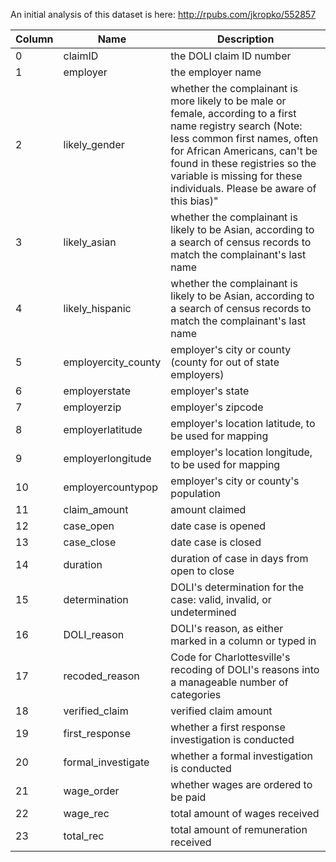 An initial analysis of this dataset is here: <http://rpubs.com/jkropko/552857>

| Column | Name                 | Description                                                                                                                                                                                                                                                                                  |
|--------|----------------------|----------------------------------------------------------------------------------------------------------------------------------------------------------------------------------------------------------------------------------------------------------------------------------------------|
| 0      | claimID              | the DOLI claim ID number                                                                                                                                                                                                                                                                     |
| 1      | employer             | the employer name                                                                                                                                                                                                                                                                            |
| 2      | likely_gender       | whether the complainant is more likely to be male or female, according to a first name registry search (Note: less common first names, often for African Americans, can't be found in these registries so the variable is missing for these individuals\. Please be aware of this bias)" |
| 3      | likely_asian        | whether the complainant is likely to be Asian, according to a search of census records to match the complainant's last name                                                                                                                                                         |
| 4      | likely_hispanic     | whether the complainant is likely to be Asian, according to a search of census records to match the complainant's last name                                                                                                                                                          |
| 5      | employercity_county | employer's city or county (county for out of state employers)                                                                                                                                                                                                                              |
| 6      | employerstate        | employer's state                                                                                                                                                                                                                                                                             |
| 7      | employerzip          | employer's zipcode                                                                                                                                                                                                                                                                           |
| 8      | employerlatitude     | employer's location latitude, to be used for mapping                                                                                                                                                                                                                                      |
| 9      | employerlongitude    | employer's location longitude, to be used for mapping                                                                                                                                                                                                                                     |
| 10     | employercountypop    | employer's city or county's population                                                                                                                                                                                                                                                       |
| 11     | claim\_amount        | amount claimed                                                                                                                                                                                                                                                                               |
| 12     | case_open           | date case is opened                                                                                                                                                                                                                                                                          |
| 13     | case_close          | date case is closed                                                                                                                                                                                                                                                                          |
| 14     | duration             | duration of case in days from open to close                                                                                                                                                                                                                                                  |
| 15     | determination        | DOLI's determination for the case: valid, invalid, or undetermined                                                                                                                                                                                                                       |
| 16     | DOLI_reason         | DOLI's reason, as either marked in a column or typed in                                                                                                                                                                                                                                   |
| 17     | recoded_reason      | Code for Charlottesville's recoding of DOLI's reasons into a manageable number of categories                                                                                                                                                                                                 |
| 18     | verified_claim      | verified claim amount                                                                                                                                                                                                                                                                        |
| 19     | first_response      | whether a first response investigation is conducted                                                                                                                                                                                                                                          |
| 20     | formal_investigate  | whether a formal investigation is conducted                                                                                                                                                                                                                                                  |
| 21     | wage_order          | whether wages are ordered to be paid                                                                                                                                                                                                                                                         |
| 22     | wage_rec            | total amount of wages received                                                                                                                                                                                                                                                               |
| 23     | total_rec           | total amount of remuneration received                                                                                                                                                                                                                                                        |
